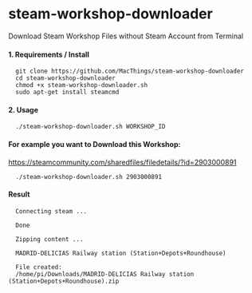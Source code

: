 # steam-workshop-downloader
Download Steam Workshop Files without Steam Account from Terminal

#### 1. Requirements / Install
      git clone https://github.com/MacThings/steam-workshop-downloader
      cd steam-workshop-downloader
      chmod +x steam-workshop-downloader.sh
      sudo apt-get install steamcmd
  
#### 2. Usage
      ./steam-workshop-downloader.sh WORKSHOP_ID
#### For example you want to Download this Workshop:
https://steamcommunity.com/sharedfiles/filedetails/?id=2903000891
      
      ./steam-workshop-downloader.sh 2903000891
      
#### Result
      
      Connecting steam ...

      Done

      Zipping content ...

      MADRID-DELICIAS Railway station (Station+Depots+Roundhouse)

      File created:
      /home/pi/Downloads/MADRID-DELICIAS Railway station (Station+Depots+Roundhouse).zip




